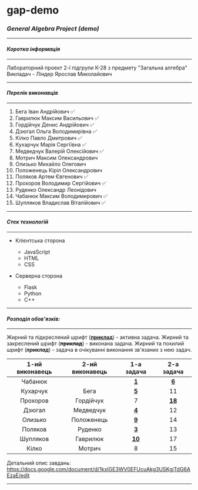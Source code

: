 # gap-demo

### *General Algebra Project (demo)*

---
#### *Коротка інформація*

---

Лабораторний проект 2-ї підгрупи К-28 з предмету "Загальна алгебра" 
Викладач - Ліндер Ярослав Миколайович

---
#### *Перелік виконавців*

---

 1. Бега Іван Андрійович            ✅
 2. Гаврилюк Максим Васильович	    ✅
 3. Гордійчук Денис Андрійович	    ✅
 4. Дзюгал Ольга Володимирівна	    ✅
 5. Кілко Павло Дмитрович	          ✅
 6. Кухарчук Марія Сергіївна        ✅
 7. Медведчук Валерій Олексійович	  ✅
 8. Мотрич Максим Олександрович	    
 9. Олизько Михайло Олегович	    
 10. Положенець Кіріл Олександрович	
 11. Поляков Артем Євгенович                   ✅
 12. Прохоров Володимир Сергійович	  ✅
 13. Руденко Олександр Леонідович	
  14. Чабанюк Максим Володимирович	✅
 15. Шупляков Владислав Віталійович	✅

---
#### *Стек технологій*

---

- Клієнтська сторона
   - JavaScript 
   - HTML
   - CSS

- Серверна сторона
  - Flask
  - Python
  - C++


---

#### *Розподіл обов'язків:*

---

Жирний та підкреслений шрифт (**<u>приклад</u>**) - активна задача.
Жирний та закреслений шрифт (**~~приклад~~**) - виконана задача.
Жирний та похилий шрифт (***приклад***) - задача в очікуванні виконання зв'язаних з нею задач.

| 1-ий виконавець | 2-ий виконавець |  1-а задача   |  2-а задача   |
| :-------------: | :-------------: | :-----------: | :-----------: |
|     Чабанюк     |                 | **<u>1</u>**  | **<u>6</u>**  |
|    Кухарчук     |      Бега       | **<u>5</u>**  |      11       |
|    Прохоров     |    Гордійчук    |       7       | **<u>18</u>** |
|     Дзюгал      |    Медведчук    | **<u>4</u>**  |      12       |
|     Олизько     |   Положенець    | **<u>9</u>**  |      14       |
|     Поляков     |     Руденко     | **<u>3</u>**  |      13       |
|    Шупляков     |    Гаврилюк     | **<u>10</u>** |      17       |
|      Кілко      |     Мотрич      |       8       |      15       |

Детальний опис завдань: https://docs.google.com/document/d/1kxIGE3WV0EFUcuAkg3USKgjTdG6AEzaE/edit

---